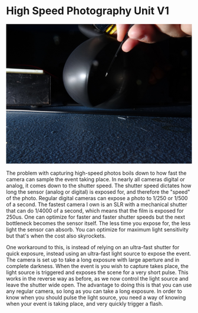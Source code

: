 # High Speed Photography Unit V1
![balloon-pop](/media/DSC00332.JPG)

The problem with capturing high-speed photos boils down to how fast the camera can sample the event taking place. In nearly all cameras digital or analog, it comes down to the shutter speed. The shutter speed dictates how long the sensor (analog or digital) is exposed for, and therefore the "speed" of the photo. Regular digital cameras can expose a photo to 1/250 or 1/500 of a second. The fastest camera I own is an SLR with a mechanical shutter that can do 1/4000 of a second, which means that the film is exposed for 250us. One can optimize for faster and faster shutter speeds but the next bottleneck becomes the sensor itself. The less time you expose for, the less light the sensor can absorb. You can optimize for maximum light sensitivity but that's when the cost also skyrockets.

One workaround to this, is instead of relying on an ultra-fast shutter for quick exposure, instead using an ultra-fast light source to expose the event. The camera is set up to take a long exposure with large aperture and in complete darkness. When the event is you wish to capture takes place, the light source is triggered and exposes the scene for a very short pulse. This works in the reverse way as before, as we now control the light source and leave the shutter wide open. The advantage to doing this is that you can use any regular camera, so long as you can take a long exposure. In order to know when you should pulse the light source, you need a way of knowing when your event is taking place, and very quickly trigger a flash. 
